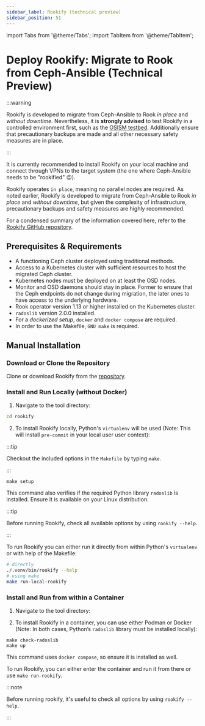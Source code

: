 ```yaml
---
sidebar_label: Rookify (technical preview)
sidebar_position: 51
---
```


import Tabs from '@theme/Tabs';
import TabItem from '@theme/TabItem';

# Deploy Rookify: Migrate to Rook from Ceph-Ansible (Technical Preview)

:::warning

Rookify is developed to migrate from Ceph-Ansible to Rook _in place_ and _without downtime_.
Nevertheless, it is **strongly advised** to test Rookify in a controlled environment first, such as the [OSISM testbed](https://github.com/osism/testbed). Additionally ensure that precautionary backups are made and all other necessary safety measures are in place.

:::

It is currently recommended to install Rookify on your local machine and connect through VPNs to the target system (the one where Ceph-Ansible needs to be "rookified" 😉).

Rookify operates `in place`, meaning no parallel nodes are required. As noted earlier, Rookify is developed to migrate from Ceph-Ansible to Rook _in place_ and _without downtime_, but given the complexity of infrastructure, precautionary backups and safety measures are highly recommended.

For a condensed summary of the information covered here, refer to the [Rookify GitHub repository](https://github.com/SovereignCloudStack/rookify).

## Prerequisites & Requirements

- A functioning Ceph cluster deployed using traditional methods.
- Access to a Kubernetes cluster with sufficient resources to host the migrated Ceph cluster.
- Kubernetes nodes must be deployed on at least the OSD nodes.
- Monitor and OSD daemons should stay in place. Former to ensure that the Ceph endpoints do not change during migration, the later ones to have access to the underlying hardware.
- Rook operator version 1.13 or higher installed on the Kubernetes cluster.
- `radoslib` version 2.0.0 installed.
- For a _dockerized setup_, `docker` and `docker compose` are required.
- In order to use the Makefile, `GNU make` is required.

## Manual Installation

### Download or Clone the Repository

Clone or download Rookify from the [repository](https://github.com/SovereignCloudStack/rookify).

### Install and Run Locally (without Docker)

1.  Navigate to the tool directory:

```bash
cd rookify
```

2. To install Rookify locally, Python's `virtualenv` will be used (Note: This will install `pre-commit` in your local user user context):

:::tip

Checkout the included options in the `Makefile` by typing `make`.

:::

```
make setup
```

This command also verifies if the required Python library `radoslib` is installed. Ensure it is available on your Linux distribution.

:::tip

Before running Rookify, check all available options by using `rookify --help`.

:::

To run Rookify you can either run it directly from within Python's `virtualenv` or with help of the Makefile:

```bash
# directly
./.venv/bin/rookify --help
# using make
make run-local-rookify
```

### Install and Run from within a Container

1. Navigate to the tool directory:

2. To install Rookify in a container, you can use either Podman or Docker (Note: In both cases, Python’s `radoslib` library must be installed locally):

```
make check-radoslib
make up
```

This command uses `docker compose`, so ensure it is installed as well.

To run Rookify, you can either enter the container and run it from there or use `make run-rookify`.

:::note

Before running rookify, it's useful to check all options by using `rookify --help`.

:::
